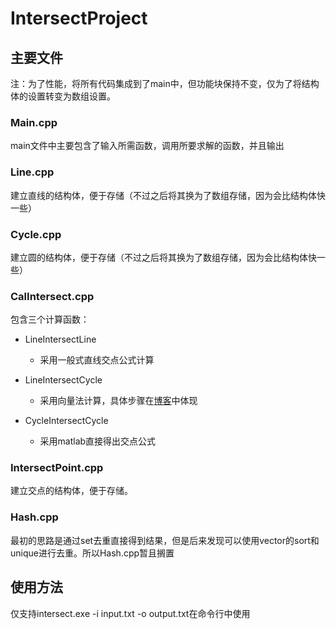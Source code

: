 # IntersectProject

## 主要文件

注：为了性能，将所有代码集成到了main中，但功能块保持不变，仅为了将结构体的设置转变为数组设置。

### Main.cpp

main文件中主要包含了输入所需函数，调用所要求解的函数，并且输出

### Line.cpp

建立直线的结构体，便于存储（不过之后将其换为了数组存储，因为会比结构体快一些）

### Cycle.cpp

建立圆的结构体，便于存储（不过之后将其换为了数组存储，因为会比结构体快一些）

### CalIntersect.cpp

包含三个计算函数：

- LineIntersectLine
  - 采用一般式直线交点公式计算

- LineIntersectCycle
  - 采用向量法计算，具体步骤在[博客](https://blog.csdn.net/qq_40998706/article/details/87521165)中体现

- CycleIntersectCycle
  - 采用matlab直接得出交点公式

### IntersectPoint.cpp

建立交点的结构体，便于存储。

### Hash.cpp

最初的思路是通过set去重直接得到结果，但是后来发现可以使用vector的sort和unique进行去重。所以Hash.cpp暂且搁置

## 使用方法

仅支持intersect.exe -i input.txt -o output.txt在命令行中使用